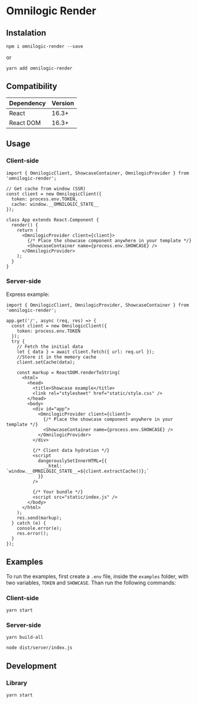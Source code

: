 # Omnilogic Render

## Instalation

`npm i omnilogic-render --save`

or

`yarn add omnilogic-render`

## Compatibility

| Dependency | Version |
| ---------- | ------- |
| React      | 16.3+   |
| React DOM  | 16.3+   |

## Usage

### Client-side

```
import { OmnilogicClient, ShowcaseContainer, OmnilogicProvider } from 'omnilogic-render';

// Get cache from window (SSR)
const client = new OmnilogicClient({
  token: process.env.TOKEN,
  cache: window.__OMNILOGIC_STATE__
});

class App extends React.Component {
  render() {
    return (
      <OmnilogicProvider client={client}>
        {/* Place the showcase component anywhere in your template */}
        <ShowcaseContainer name={process.env.SHOWCASE} />
      </OmnilogicProvider>
    );
  }
}
```

### Server-side

Express example:

```
import { OmnilogicClient, OmnilogicProvider, ShowcaseContainer } from 'omnilogic-render';

app.get('/', async (req, res) => {
  const client = new OmnilogicClient({
    token: process.env.TOKEN
  });
  try {
    // Fetch the initial data
    let { data } = await client.fetch({ url: req.url });
    //Store it in the memory cache
    client.setCache(data);

    const markup = ReactDOM.renderToString(
      <html>
        <head>
          <title>Showcase example</title>
          <link rel="stylesheet" href="static/style.css" />
        </head>
        <body>
          <div id="app">
            <OmnilogicProvider client={client}>
              {/* Place the showcase component anywhere in your template */}
              <ShowcaseContainer name={process.env.SHOWCASE} />
            </OmnilogicProvider>
          </div>

          {/* Client data hydration */}
          <script
            dangerouslySetInnerHTML={{
              __html: `window.__OMNILOGIC_STATE__=${client.extractCache()};`
            }}
          />

          {/* Your bundle */}
          <script src="static/index.js" />
        </body>
      </html>
    );
    res.send(markup);
  } catch (e) {
    console.error(e);
    res.error();
  }
});
```

## Examples

To run the examples, first create a `.env` file, inside the `examples` folder, with two variables, `TOKEN` and `SHOWCASE`. Than run the following commands:

### Client-side

`yarn start`

### Server-side

`yarn build-all`

`node dist/server/index.js`

## Development

### Library

`yarn start`
